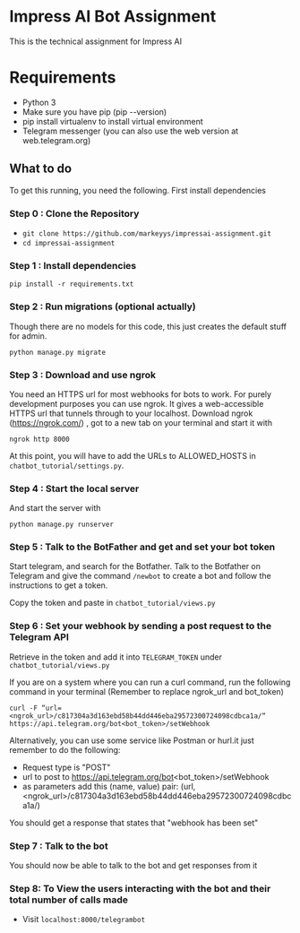 # Impress AI Bot Assignment
This is the technical assignment for Impress AI

# Requirements

- Python 3
- Make sure you have pip (pip --version)
- pip install virtualenv to install virtual environment
- Telegram messenger (you can also use the web version at web.telegram.org)

## What to do

To get this running, you need the following. First install dependencies

### Step 0 : Clone the Repository

- `git clone https://github.com/markeyys/impressai-assignment.git`
- `cd impressai-assignment`

### Step 1 : Install dependencies

`pip install -r requirements.txt`

### Step 2 : Run migrations (optional actually)

Though there are no models for this code, this just creates the default stuff for admin.

`python manage.py migrate`

### Step 3 : Download and use ngrok

You need an HTTPS url for most webhooks for bots to work. For purely development purposes you can use ngrok. It gives a web-accessible HTTPS url that tunnels through to your localhost.
Download ngrok (https://ngrok.com/)  , got to a new tab on your terminal and start it with

`ngrok http 8000`

At this point, you will have to add the URLs to ALLOWED_HOSTS in `chatbot_tutorial/settings.py`.

### Step 4 : Start the local server

And start the server with

`python manage.py runserver`

### Step 5 : Talk to the BotFather and get and set your bot token

Start telegram, and search for the Botfather. Talk to the Botfather on Telegram and give the command `/newbot` to create a bot and follow the instructions to get a token.

Copy the token and paste in `chatbot_tutorial/views.py`

### Step 6 : Set your webhook by sending a post request to the Telegram API

Retrieve in the token and add it into `TELEGRAM_TOKEN` under `chatbot_tutorial/views.py`

If you are on a system where you can run a curl command, run the following command in your terminal (Remember to replace ngrok_url and bot_token)

`curl -F “url=<ngrok_url>/c817304a3d163ebd58b44dd446eba29572300724098cdbca1a/“ https://api.telegram.org/bot<bot_token>/setWebhook`

Alternatively, you can use some service like Postman or hurl.it just remember to do the following:

- Request type is "POST"
- url to post to https://api.telegram.org/bot<bot_token>/setWebhook
- as parameters add this (name, value) pair: (url, <ngrok_url>/c817304a3d163ebd58b44dd446eba29572300724098cdbca1a/)

You should get a response that states that "webhook has been set"

### Step 7 : Talk to the bot

You should now be able to talk to the bot and get responses from it

### Step 8: To View the users interacting with the bot and their total number of calls made
- Visit `localhost:8000/telegrambot`